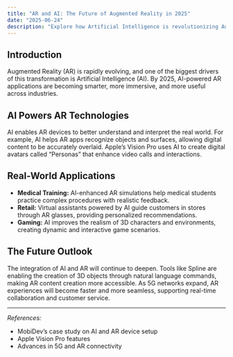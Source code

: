 ```yaml
---
title: "AR and AI: The Future of Augmented Reality in 2025"
date: "2025-06-24"
description: "Explore how Artificial Intelligence is revolutionizing Augmented Reality technology in 2025 and beyond."
---
```


## Introduction

Augmented Reality (AR) is rapidly evolving, and one of the biggest drivers of this transformation is Artificial Intelligence (AI). By 2025, AI-powered AR applications are becoming smarter, more immersive, and more useful across industries.

## AI Powers AR Technologies

AI enables AR devices to better understand and interpret the real world. For example, AI helps AR apps recognize objects and surfaces, allowing digital content to be accurately overlaid. Apple’s Vision Pro uses AI to create digital avatars called “Personas” that enhance video calls and interactions.

## Real-World Applications

- **Medical Training:** AI-enhanced AR simulations help medical students practice complex procedures with realistic feedback.
- **Retail:** Virtual assistants powered by AI guide customers in stores through AR glasses, providing personalized recommendations.
- **Gaming:** AI improves the realism of 3D characters and environments, creating dynamic and interactive game scenarios.

## The Future Outlook

The integration of AI and AR will continue to deepen. Tools like Spline are enabling the creation of 3D objects through natural language commands, making AR content creation more accessible. As 5G networks expand, AR experiences will become faster and more seamless, supporting real-time collaboration and customer service.

---

*References:*  
- MobiDev’s case study on AI and AR device setup  
- Apple Vision Pro features  
- Advances in 5G and AR connectivity
